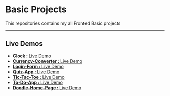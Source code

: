 <h1>Basic Projects</h1>
    <p>
      This repositories contains my all Fronted Basic projects
    </p>
    <hr/>
    <h2>Live Demos</h2>
    <ul>
    <li><b>Clock : </b><a href = 'https://abhi1001001.github.io/Basic-Projects/Clock'>Live Demo</li>
    <li><b>Currency-Converter : </b><a href = 'https://abhi1001001.github.io/Basic-Projects/Currency-Converter/'>Live Demo</li>
    <li><b>Login-Form : </b><a href = 'https://abhi1001001.github.io/Basic-Projects/Login-Form/'>Live Demo</li>
    <li><b>Quiz-App : </b><a href = 'https://abhi1001001.github.io/Basic-Projects/Quiz-App/'>Live Demo</li>
    <li><b>Tic-Tac-Toe : </b><a href = 'https://abhi1001001.github.io/Basic-Projects/Tic-Tac-Toe/'>Live Demo</li>
    <li><b>To-Do-App : </b><a href = 'https://abhi1001001.github.io/Basic-Projects/To-Do-App/'>Live Demo</li>
    <li><b>Doodle-Home-Page : </b><a href = 'https://abhi1001001.github.io/Basic-Projects/doodle-home-page/'>Live Demo</li>
    </ul>
